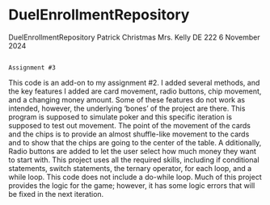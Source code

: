 # DuelEnrollmentRepository
DuelEnrollmentRepository
Patrick Christmas 
Mrs. Kelly
DE 222
6 November 2024 

					                                                                                                                    Assignment #3 
This code is an add-on to my assignment #2. I added several methods, and the key features I added are card movement, radio buttons, chip movement, and a changing money amount. Some of these features do not work as intended, however, the underlying ‘bones’ of the project are there. 
This program is supposed to simulate poker and this specific iteration is supposed to test out movement. The point of the movement of the cards and the chips is to provide an almost shuffle-like movement to the cards and to show that the chips are going to the center of the table. A
dditionally, Radio buttons are added to let the user select how much money they want to start with. This project uses all the required skills, including if conditional statements, switch statements, the ternary operator, for each loop, and a while loop. 
This code does not include a do-while loop. Much of this project provides the logic for the game; however, it has some logic errors that will be fixed in the next iteration. 
